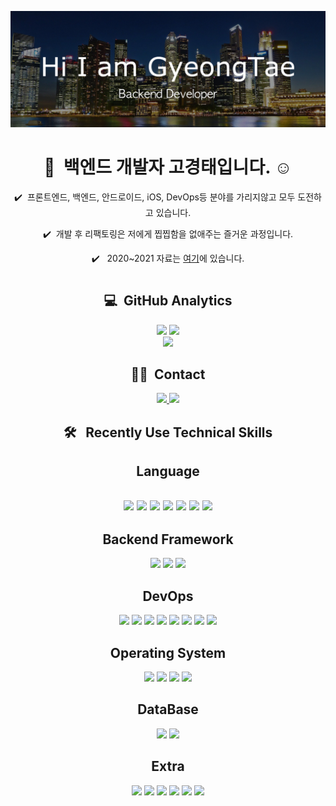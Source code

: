 [![Header](./github-readme.jpg "Header")](https://trail-dive-3c3.notion.site/78c2a0e073b24e1c96cf58d7bac6fdd2)

<div align="center">
    <h1> 👋 &nbsp;백엔드 개발자 고경태입니다. ☺️ </h1>
    <p>✔️ &nbsp;프론트엔드, 백엔드, 안드로이드, iOS, DevOps등 분야를 가리지않고 모두 도전하고 있습니다.</p>
    <p>✔️ &nbsp;개발 후 리팩토링은 저에게 찝찝함을 없애주는 즐거운 과정입니다.</p>
    <p>✔️ &nbsp; 2020~2021 자료는 <a href="https://github.com/Storage-Ko">여기</a>에 있습니다.</p>
    <h1 align="center"></h1>
    <h2>💻 &nbsp;GitHub Analytics</h2>
    <div display="flex" flex-direction="row">
        <img src="https://github-readme-stats.vercel.app/api?username=Ko-GyeongTae&show_icons=true&theme=vue&include_all_commits=true&count_private=true"/>
        <img src="https://github-readme-stats.vercel.app/api/top-langs/?username=Ko-GyeongTae&layout=compact&theme=vue"/>
    </div>
    <img src="https://github-profile-summary-cards.vercel.app/api/cards/profile-details?username=Ko-GyeongTae&theme=vue"/>
</div>
<div align="center">
    <h2>🤝🏻 &nbsp;Contact</h2>
    <a href="mailto:kokt360@gmail.com">
        <img src="https://img.shields.io/badge/-kokt360@gmail.com-D14836?logo=Gmail&logoColor=white"/>
    </a>
    <a href="https://instagram.com/tae_gyeongs">
        <img src="https://img.shields.io/badge/-@taegyeongs-E4405F?logo=Instagram&logoColor=white"/>
    </a>
    <h2>🛠 &nbsp; Recently Use Technical Skills</h2>
    <h2>Language<h2>
        <img src="https://img.shields.io/badge/typescript-%23007ACC.svg?logo=typescript&logoColor=white"/>
        <img src="https://img.shields.io/badge/go-%2300ADD8.svg?logo=go&logoColor=white"/>
        <img src="https://img.shields.io/badge/javascript-%23323330.svg?logo=javascript&logoColor=%23F7DF1E"/>
        <img src="https://img.shields.io/badge/swift-FF6C37?logo=swift&logoColor=white"/>
        <img src="https://img.shields.io/badge/Kotlin-0095D5?&logo=kotlin&logoColor=white"/>
        <img src="https://img.shields.io/badge/Java-ED8B00?logo=java&logoColor=white"/>
        <img src="https://img.shields.io/badge/C%2B%2B-00599C?logo=c%2B%2B&logoColor=white"/>
    <h2>Backend Framework</h2>
        <img src="https://img.shields.io/badge/express.js-%23404d59.svg?    logo=express&logoColor=%2361DAFB"/>
        <img src="https://img.shields.io/badge/nestjs-%23E0234E.svg?logo=nestjs&logoColor=white"/>
        <img src="https://img.shields.io/badge/Fiber-0078d7.svg?logo=Fiber& logoColor=white"/>
    <h2>DevOps</h2>
        <img src="https://img.shields.io/badge/-AWS-%23FF9900?logo=amazon-aws&logoColor=white"/>
        <img src="https://img.shields.io/badge/vercel-%23000000.svg?logo=vercel&logoColor=white"/>
        <img src="https://img.shields.io/badge/pm2-%23121011.svg?logo=pm2&  logoColor=white"/>
        <img src="https://img.shields.io/badge/nginx-%23009639.svg?logo=nginx&logoColor=white"/>
        <img src="https://img.shields.io/badge/docker-%230db7ed.svg?logo=docker&logoColor=white"/>
        <img src="https://img.shields.io/badge/git-%23F05033.svg?logo=git&  logoColor=white"/>
        <img src="https://img.shields.io/badge/github-%23121011.svg?logo=github&logoColor=white"/>
        <img src="https://img.shields.io/badge/githubaction-%23121011.svg?  logo=Github&logoColor=white"/>
    <h2>Operating System</h2>
        <img src="https://img.shields.io/badge/Ubuntu-E95420?logo=ubuntu&   logoColor=white"/>
        <img src="https://img.shields.io/badge/Alpine_Linux-0D597F? logo=alpine-linux&logoColor=white"/>
        <img src="https://img.shields.io/badge/MacOS-000000?logo=macOS& logoColor=white"/>
        <img src="https://img.shields.io/badge/Windows-0078D6?logo=windows& logoColor=white"/>
    <h2>DataBase</h2>
        <img src="https://img.shields.io/badge/MySQL-%23007ACC.svg?logo=mysql&logoColor=white"/>
        <img src="https://img.shields.io/badge/MongoDB-%234ea94b.svg?   logo=mongodb&logoColor=white"/>
    <h2>Extra</h2>
        <img src="https://img.shields.io/badge/react-%2320232a.svg?logo=react&logoColor=%2361DAFB"/>
        <img src="https://img.shields.io/badge/Next-black?logo=next.js& logoColor=white"/>
        <img src="https://img.shields.io/badge/styled--components-DB7093?   logo=styled-components&logoColor=white"/>
        <img src="https://img.shields.io/badge/react_native-%2320232a.svg?  logo=react&logoColor=%2361DAFB"/>
        <img src="https://img.shields.io/badge/Expo-black?logo=Expo&logoColor=white"/>
        <img src="https://img.shields.io/badge/storyboard-FF6C37?logo=swift&logoColor=white"/>
</div>
